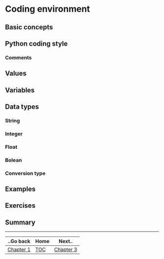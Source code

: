# Coding environment

## Basic concepts

## Python coding style

### Comments

## Values

## Variables

## Data types

### String

### Integer

### Float

### Bolean

### Conversion type

## Examples

## Exercises

## Summary

---

| ..Go back | Home | Next.. |
|---------- | ---- |--------|
| [Chapter 1](chapter_1.md) | [TOC](../index.md) | [Chapter 3](chapter_3.md) |
